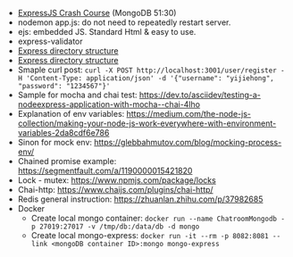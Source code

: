 * [ExpressJS Crash Course](https://www.youtube.com/watch?v=gnsO8-xJ8rs) (MongoDB 51:30)
* nodemon app.js: do not need to repeatedly restart server.
* ejs: embedded JS. Standard Html & easy to use.
* express-validator
* [Express directory structure](https://www.freecodecamp.org/news/how-to-write-a-production-ready-node-and-express-app-f214f0b17d8c/)
* [Express directory structure](https://www.terlici.com/2014/08/25/best-practices-express-structure.html)
* Smaple curl post: `curl -X POST http://localhost:3001/user/register -H 'Content-Type: application/json' -d '{"username": "yijiehong", "password": "1234567"}'`
* Sample for mocha and chai test: https://dev.to/asciidev/testing-a-nodeexpress-application-with-mocha--chai-4lho
* Explanation of env variables: https://medium.com/the-node-js-collection/making-your-node-js-work-everywhere-with-environment-variables-2da8cdf6e786
* Sinon for mock env: https://glebbahmutov.com/blog/mocking-process-env/
* Chained promise example: https://segmentfault.com/a/1190000015421820
* Lock - mutex: https://www.npmjs.com/package/locks
* Chai-http: https://www.chaijs.com/plugins/chai-http/
* Redis general instruction: https://zhuanlan.zhihu.com/p/37982685
* Docker
	* Create local mongo container: `docker run --name ChatroomMongodb -p 27019:27017 -v /tmp/db:/data/db -d mongo`
	* Create local mongo-express: `docker run -it --rm -p 8082:8081 --link <mongoDB container ID>:mongo mongo-express`